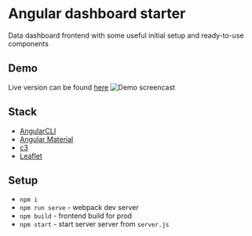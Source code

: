 # Angular dashboard starter
Data dashboard frontend with some useful initial setup and ready-to-use components

## Demo
Live version can be found [here](https://starter-angular-dashboard.herokuapp.com)
![Demo screencast](https://image.ibb.co/fkqUXm/ezgif_com_optimize.gif)

## Stack
* [AngularCLI](https://github.com/angular/angular-cli)
* [Angular Material](https://material.angular.io/)
* [c3](http://c3js.org)
* [Leaflet](http://leafletjs.com/)

## Setup
* `npm i`
* `npm run serve` - webpack dev server
* `npm build` - frontend build for prod
* `npm start` - start server server from `server.js`
